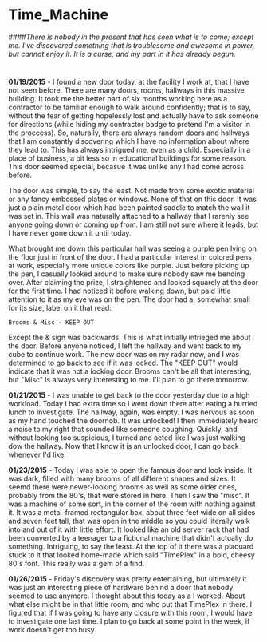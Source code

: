 # Time_Machine

####*There is nobody in the present that has seen what is to come; except me. I've discovered something that is troublesome and awesome in power, but cannot enjoy it. It is a curse, and my part in it has already begun.*
#
**01/19/2015** - I found a new door today, at the facility I work at, that I have not seen before. There are many doors, rooms, hallways in this massive building. It took me the better part of six months working here as a contractor to be familiar enough to walk around confidently; that is to say, without the fear of getting hopelessly lost and actually have to ask someone for directions (while hiding my contractor badge to pretend I'm a visitor in the proccess). So, naturally, there are always random doors and hallways that I am constantly discovering which I have no information about where they lead to. This has always intrigued me, even as a child. Especially in a place of business, a bit less so in educational buildings for some reason. This door seemed special, becasue it was unlike any I had come across before.

The door was simple, to say the least. Not made from some exotic material or any fancy embossed plates or windows. None of that on this door. It was just a plain metal door which had been painted saddle to match the wall it was set in. This wall was naturally attached to a hallway that I rarenly see anyone going down or coming up from. I am still not sure where it leads, but I have never gone down it until today.

What brought me down this particular hall was seeing a purple pen lying on the floor just in front of the door. I had a particular interest in colored pens at work, especially more unique colors like purple. Just before picking up the pen, I casually looked around to make sure nobody saw me bending over. After claiming the prize, I straightened and looked squarely at the door for the first time. I had noticed it before walking down, but paid little attention to it as my eye was on the pen. The door had a, somewhat small for its size, label on it that read:

```
Brooms & Misc - KEEP OUT
```

Except the & sign was backwards. This is what initially intrieged me about the door. Before anyone noticed, I left the hallway and went back to my cube to continue work. The new door was on my radar now, and I was determined to go back to see if it was locked. The "KEEP OUT" would indicate that it was not a locking door. Brooms can't be all that interesting, but "Misc" is always very interesting to me. I'll plan to go there tomorrow.

**01/21/2015** - I was unable to get back to the door yesterday due to a high workload. Today I had extra time so I went down there after eating a hurried lunch to investigate. The hallway, again, was empty. I was nervous as soon as my hand touched the doornob. It was unlocked! I then immediately heard a noise to my right that sounded like someone coughing. Quickly, and without looking too suspicious, I turned and acted like I was just walking dow the hallway. Now that I know it is an unlocked door, I can go back whenever I'd like.

**01/23/2015** - Today I was able to open the famous door and look inside. It was dark, filled with many brooms of all different shapes and sizes. It seemd there were newer-looking brooms as well as some older ones, probably from the 80's, that were stored in here. Then I saw the "misc". It was a machine of some sort, in the corner of the room with nothing against it. It was a metal-framed rectangular box, about three feet wide on all sides and seven feet tall, that was open in the middle so you could literally walk into and out of it with little effort. It looked like an old server rack that had been converted by a teenager to a fictional machine that didn't actually do something. Intriguing, to say the least. At the top of it there was a plaquard stuck to it that looked home-made which said "TimePlex" in a bold, cheesy 80's font. This really was a gem of a find.

**01/26/2015** - Friday's discovery was pretty entertaining, but ultimately it was just an interesting piece of hardware behind a door that nobody seemed to use anymore. I thought about this today as a I worked. About what else might be in that little room, and who put that TimePlex in there. I figured that if I was going to have any closure with this room, I would have to investigate one last time. I plan to go back at some point in the week, if work doesn't get too busy.

